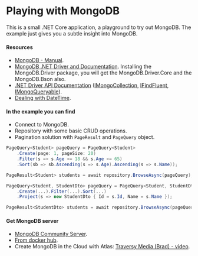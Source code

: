 # Playing with MongoDB

This is a small .NET Core application, a playground to try out MongoDB. The example just gives you a subtle insight into MongoDB.

#### Resources

- [MongoDB - Manual](https://docs.mongodb.com/manual).
- [MongoDB .NET Driver and Documentation](http://mongodb.github.io/mongo-csharp-driver). Installing the MongoDB.Driver package, you will get the MongoDB.Driver.Core and the MongoDB.Bson also.
- [.NET Driver API Documentation](http://mongodb.github.io/mongo-csharp-driver/2.7/apidocs/html/R_Project_CSharpDriverDocs.htm) ([IMongoCollection](http://mongodb.github.io/mongo-csharp-driver/2.7/apidocs/html/T_MongoDB_Driver_IMongoCollection_1.htm), [IFindFluent](http://mongodb.github.io/mongo-csharp-driver/2.7/apidocs/html/T_MongoDB_Driver_IFindFluent_2.htm), [IMongoQueryable](http://mongodb.github.io/mongo-csharp-driver/2.7/apidocs/html/T_MongoDB_Driver_Linq_IMongoQueryable_1.htm)).
- [Dealing with DateTime](http://www.binaryintellect.net/articles/6c715186-97b1-427a-9ccc-deb3ece7b839.aspx).

#### In the example you can find
- Connect to MongoDB.
- Repository with some basic CRUD operations.
- Pagination solution with `PageResult` and `PageQuery` object.

```csharp
PageQuery<Student> pageQuery = PageQuery<Student>
    .Create(page: 1, pageSize: 20)
    .Filter(s => s.Age >= 18 && s.Age <= 65)
    .Sort(sb => sb.Ascending(s => s.Age).Ascending(s => s.Name));

PageResult<Student> students = await repository.BrowseAsync(pageQuery);
```
```csharp
PageQuery<Student, StudentDto> pageQuery = PageQuery<Student, StudentDto>
    .Create(...).Filter(...).Sort(...)
    .Project(s => new StudentDto { Id = s.Id, Name = s.Name });

PageResult<StudentDto> students = await repository.BrowseAsync(pageQuery);
```

#### Get MongoDB server

- [MongoDB Community Server](https://www.mongodb.com/download-center/community).
- [From docker hub](https://hub.docker.com/_/mongo).
- Create MongoDB in the Cloud with Atlas: [Traversy Media (Brad) - video](https://www.youtube.com/watch?v=KKyag6t98g8).
